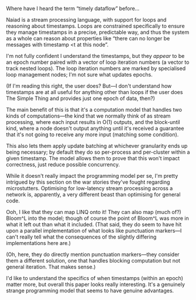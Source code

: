 Where have I heard the term “timely dataflow” before…

Naiad is a stream processing language, with support for loops and reasoning about
timestamps. Loops are constrained specifically to ensure they manage timestamps in a
precise, predictable way, and thus the system as a whole can reason about properties like
“there can no longer be messages with timestamp <t at this node”.

I'm not fully confident I understand the timestamps, but they _appear_ to be an epoch
number paired with a vector of loop iteration numbers (a vector to track nested
loops). The loop iteration numbers are marked by specialised loop management nodes; I'm
not sure what updates epochs.

(If I'm reading this right, the user does? But—I don't understand how timestamps are at
all useful for anything other than loops if the user does The Simple Thing and provides
just one epoch of data, then?)

The main benefit of this is that it's a computation model that handles two kinds of
computations—the kind that we normally think of as stream processing, where each input
results in O(1) outputs, and the block-until kind, where a node doesn't output anything
until it's received a guarantee that it's not going to receive any more input (matching
some condition).

This also lets them apply update batching at whichever granularity ends up being
necessary; by default they do so per-process and per-cluster within a given timestamp. The
model allows them to prove that this won't impact correctness, just reduce possible
concurrency.

While it doesn't really impact the programming model per se, I'm pretty intrigued by this
section on the war stories they've fought regarding microstutters. Optimising for
low-latency stream processing across a network is, apparently, a very different beast than
optimising for general code.

Ooh, I like that they can map LINQ onto it! They can also map (much of?) Bloom^L into the
model; though of course the point of Bloom^L was more in what it left out than what it
included. (That said, they do seem to have hit upon a parallel implementation of what
looks like punctuation markers—I can't really tell what the consequences of the
slightly differing implementations here are.)

(Oh, here, they do directly mention punctuation markers—they consider them a different
solution, one that handles blocking computation but not general iteration. That makes
sense.)

I'd like to understand the specifics of when timestamps (within an epoch) matter more, but
overall this paper looks really interesting. It's a genuinely strange programming model
that seems to have genuine advantages.
